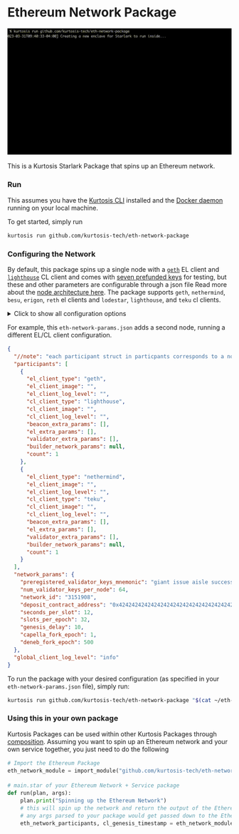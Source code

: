 # Ethereum Network Package

![Run of the Ethereum Network Package](/run.gif)

This is a Kurtosis Starlark Package that spins up an Ethereum network.

### Run

This assumes you have the [Kurtosis CLI](https://docs.kurtosis.com/cli/) installed and the [Docker daemon](https://docs.kurtosis.com/install#i-install--start-docker) running on your local machine.

To get started, simply run

```bash
kurtosis run github.com/kurtosis-tech/eth-network-package
```

### Configuring the Network

By default, this package spins up a single node with a [`geth`](https://github.com/kurtosis-tech/eth-network-package/blob/main/src/el/geth/geth_launcher.star) EL client and [`lighthouse`](https://github.com/kurtosis-tech/eth-network-package/blob/main/src/cl/lighthouse/lighthouse_launcher.star) CL client and comes with [seven prefunded keys](https://github.com/kurtosis-tech/eth-network-package/blob/main/src/prelaunch_data_generator/genesis_constants/genesis_constants.star) for testing, but
these and other parameters are configurable through a json file Read more about the [node architecture here](https://ethereum.org/en/developers/docs/nodes-and-clients/node-architecture/). The package supports `geth`, `nethermind`, `besu`, `erigon`, `reth` el clients and `lodestar`, `lighthouse`, and `teku` cl clients.

<details>
    <summary>Click to show all configuration options</summary>

<!-- Yes, it's weird that none of this is indented but it's intentional - indenting anything inside this "details" expandable will cause it to render weird" -->

```json
{
  //  Specification of the participants in the network
  "participants": [
    {
      //  The type of EL client that should be started
      //  Valid values are "geth, besu, nethermind"
      "el_client_type": "geth",

      //  The Docker image that should be used for the EL client; leave blank to use the default for the client type
      //  Defaults by client:
      //  - geth: ethereum/client-go:v1.11.5
      "el_client_image": "",

      //  The log level string that this participant's EL client should log at
      //  If this is emptystring then the global `logLevel` parameter's value will be translated into a string appropriate for the client (e.g. if
      //   global `logLevel` = `info` then Geth would receive `3`)
      //  If this is not emptystring, then this value will override the global `logLevel` setting to allow for fine-grained control
      //   over a specific participant's logging
      "el_client_log_level": "",

      //  A list of optional extra params that will be passed to the EL client container for modifying its behaviour
      "el_extra_params": [],

      //  The type of CL client that should be started
      //  Valid values are "lighthouse", "lodestar", "teku"
      "cl_client_type": "lighthouse",

      //  The Docker image that should be used for the EL client; leave blank to use the default for the client type
      //  Defaults by client:
      //  - lighthouse: sigp/lighthouse:v3.5.0
      //  - teku: consensys/teku:23.1
      //  - lodestar: chainsafe/lodestar:v1.7.2
      "cl_client_image": "",

      //  The log level string that this participant's EL client should log at
      //  If this is emptystring then the global `logLevel` parameter's value will be translated into a string appropriate for the client (e.g. if
      //   global `logLevel` = `info` then Teku would receive `INFO`, Prysm would receive `info`, etc.)
      //  If this is not emptystring, then this value will override the global `logLevel` setting to allow for fine-grained control
      //   over a specific participant's logging
      "cl_client_log_level": "",

      //  A list of optional extra params that will be passed to the CL client Beacon container for modifying its behaviour
      //  If the client combines the Beacon & validator nodes (e.g. Teku), then this list will be passed to the combined Beacon-validator node
      "beacon_extra_params": [],

      //  A list of optional extra params that will be passed to the CL client validator container for modifying its behaviour
      //  If the client combines the Beacon & validator nodes (e.g. Teku), then this list will also be passed to the combined Beacon-validator node
      "validator_extra_params": [],

      // A set of parameters the node needs to reach an external block building network
      // If `null` then the builder infrastructure will not be instantiated
      // Example:
      //
      // "relay_endpoints": [
      //   "https://0xdeadbeefcafa@relay.example.com",
      //   "https://0xdeadbeefcafb@relay.example.com",
      //   "https://0xdeadbeefcafc@relay.example.com",
      //   "https://0xdeadbeefcafd@relay.example.com"
      //  ]
      "builder_network_params": null,

      // The number of times this participant should be repeated
      // defaults to 1(i.e no repetition). This is optional.
      "count": 1
    }
  ],

  //  Configuration parameters for the Eth network
  "network_params": {
    //  The network ID of the Eth1 network
    "network_id": "3151908",

    //  The address of the staking contract address on the Eth1 chain
    "deposit_contract_address": "0x4242424242424242424242424242424242424242",

    //  Number of seconds per slot on the Beacon chain
    "seconds_per_slot": 12,

    //  Number of slots in an epoch on the Beacon chain
    "slots_per_epoch": 32,

    //  The number of validator keys that each CL validator node should get
    "num_validator_keys_per_node": 64,

    //  This mnemonic will a) be used to create keystores for all the types of validators that we have and b) be used to generate a CL genesis.ssz that has the children
    //   validator keys already preregistered as validators
    "preregistered_validator_keys_mnemonic": "giant issue aisle success illegal bike spike question tent bar rely arctic volcano long crawl hungry vocal artwork sniff fantasy very lucky have athlete"
  }
}
```

</details>

For example, this `eth-network-params.json` adds a second node, running a different EL/CL client configuration.

```json
{
  "//note": "each participant struct in particpants corresponds to a node in the network",
  "participants": [
    {
      "el_client_type": "geth",
      "el_client_image": "",
      "el_client_log_level": "",
      "cl_client_type": "lighthouse",
      "cl_client_image": "",
      "cl_client_log_level": "",
      "beacon_extra_params": [],
      "el_extra_params": [],
      "validator_extra_params": [],
      "builder_network_params": null,
      "count": 1
    },
    {
      "el_client_type": "nethermind",
      "el_client_image": "",
      "el_client_log_level": "",
      "cl_client_type": "teku",
      "cl_client_image": "",
      "cl_client_log_level": "",
      "beacon_extra_params": [],
      "el_extra_params": [],
      "validator_extra_params": [],
      "builder_network_params": null,
      "count": 1
    }
  ],
  "network_params": {
    "preregistered_validator_keys_mnemonic": "giant issue aisle success illegal bike spike question tent bar rely arctic volcano long crawl hungry vocal artwork sniff fantasy very lucky have athlete",
    "num_validator_keys_per_node": 64,
    "network_id": "3151908",
    "deposit_contract_address": "0x4242424242424242424242424242424242424242",
    "seconds_per_slot": 12,
    "slots_per_epoch": 32,
    "genesis_delay": 10,
    "capella_fork_epoch": 1,
    "deneb_fork_epoch": 500
  },
  "global_client_log_level": "info"
}
```

To run the package with your desired configuration (as specified in your `eth-network-params.json` file), simply run:

```bash
kurtosis run github.com/kurtosis-tech/eth-network-package "$(cat ~/eth-network-params.json)"
```

### Using this in your own package

Kurtosis Packages can be used within other Kurtosis Packages through [composition](https://docs.kurtosis.com/reference/packages). Assuming you want to spin up an Ethereum network and your own service
together, you just need to do the following

```py
# Import the Ethereum Package
eth_network_module = import_module("github.com/kurtosis-tech/eth-network-package/main.star")

# main.star of your Ethereum Network + Service package
def run(plan, args):
    plan.print("Spinning up the Ethereum Network")
    # this will spin up the network and return the output of the Ethereum Network package
    # any args parsed to your package would get passed down to the Ethereum Network package
    eth_network_participants, cl_genesis_timestamp = eth_network_module.run(plan, args)
```
